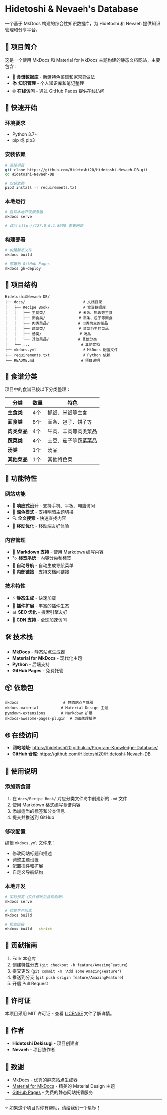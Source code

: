 # Hidetoshi & Nevaeh's Database

一个基于 MkDocs 构建的综合性知识数据库，为 Hidetoshi 和 Nevaeh 提供知识管理和分享平台。

## 📖 项目简介

这是一个使用 MkDocs 和 Material for MkDocs 主题构建的静态文档网站，主要包含：

- 🍳 **食谱数据库** - 新疆特色菜谱和家常菜做法
- 📚 **知识管理** - 个人知识库和笔记整理
- 🌐 **在线访问** - 通过 GitHub Pages 提供在线访问

## 🚀 快速开始

### 环境要求

- Python 3.7+
- pip 或 pip3

### 安装依赖

```bash
# 克隆项目
git clone https://github.com/Hidetoshi20/Hidetoshi-Nevaeh-DB.git
cd Hidetoshi-Nevaeh-DB

# 安装依赖
pip3 install -r requirements.txt
```

### 本地运行

```bash
# 启动本地开发服务器
mkdocs serve

# 访问 http://127.0.0.1:8000 查看网站
```

### 构建部署

```bash
# 构建静态文件
mkdocs build

# 部署到 GitHub Pages
mkdocs gh-deploy
```

## 📁 项目结构

```
Hidetoshi&Nevaeh-DB/
├── docs/                          # 文档目录
│   ├── Recipe Book/               # 食谱数据库
│   │   ├── 主食类/               # 米饭、抓饭等主食
│   │   ├── 面食类/               # 面条、包子等面食
│   │   ├── 肉类菜品/             # 肉类为主的菜品
│   │   ├── 蔬菜类/               # 蔬菜为主的菜品
│   │   ├── 汤类/                 # 汤品
│   │   └── 其他菜品/             # 其他分类
│   └── ...                       # 其他文档
├── mkdocs.yml                     # MkDocs 配置文件
├── requirements.txt               # Python 依赖
└── README.md                     # 项目说明
```

## 🍳 食谱分类

项目中的食谱已按以下分类整理：

| 分类 | 数量 | 特色 |
|------|------|------|
| **主食类** | 4个 | 抓饭、米饭等主食 |
| **面食类** | 8个 | 面条、包子、饼子等 |
| **肉类菜品** | 4个 | 牛肉、羊肉等肉类菜品 |
| **蔬菜类** | 4个 | 土豆、茄子等蔬菜菜品 |
| **汤类** | 1个 | 汤品 |
| **其他菜品** | 1个 | 其他特色菜 |

## 🎨 功能特性

### 网站功能
- 📱 **响应式设计** - 支持手机、平板、电脑访问
- 🌙 **深色模式** - 支持明暗主题切换
- 🔍 **全文搜索** - 快速查找内容
- 📱 **移动优化** - 移动端友好体验

### 内容管理
- 📝 **Markdown 支持** - 使用 Markdown 编写内容
- 🏷️ **标签系统** - 内容分类和标签
- 📂 **自动导航** - 自动生成导航菜单
- 🔗 **内部链接** - 支持文档间链接

### 技术特性
- ⚡ **静态生成** - 快速加载
- 🔧 **插件扩展** - 丰富的插件生态
- 📊 **SEO 优化** - 搜索引擎友好
- 🚀 **CDN 支持** - 全球加速访问

## 🛠️ 技术栈

- **MkDocs** - 静态站点生成器
- **Material for MkDocs** - 现代化主题
- **Python** - 后端支持
- **GitHub Pages** - 免费托管

## 📦 依赖包

```
mkdocs                    # 静态站点生成器
mkdocs-material          # Material Design 主题
pymdown-extensions       # Markdown 扩展
mkdocs-awesome-pages-plugin  # 页面管理插件
```

## 🌐 在线访问

- **网站地址**: https://hidetoshi20.github.io/Program-Knowledge-Database/
- **GitHub 仓库**: https://github.com/Hidetoshi20/Hidetoshi-Nevaeh-DB

## 📝 使用说明

### 添加新食谱

1. 在 `docs/Recipe Book/` 对应分类文件夹中创建新的 `.md` 文件
2. 使用 Markdown 格式编写食谱内容
3. 添加适当的标签和分类信息
4. 提交并推送到 GitHub

### 修改配置

编辑 `mkdocs.yml` 文件来：
- 修改网站标题和描述
- 调整主题设置
- 配置插件和扩展
- 自定义导航结构

### 本地开发

```bash
# 实时预览（文件修改后自动刷新）
mkdocs serve

# 构建生产版本
mkdocs build

# 检查链接
mkdocs build --strict
```

## 🤝 贡献指南

1. Fork 本仓库
2. 创建特性分支 (`git checkout -b feature/AmazingFeature`)
3. 提交更改 (`git commit -m 'Add some AmazingFeature'`)
4. 推送到分支 (`git push origin feature/AmazingFeature`)
5. 开启 Pull Request

## 📄 许可证

本项目采用 MIT 许可证 - 查看 [LICENSE](LICENSE) 文件了解详情。

## 👥 作者

- **Hidetoshi Dekisugi** - 项目创建者
- **Nevaeh** - 项目协作者

## 🙏 致谢

- [MkDocs](https://www.mkdocs.org/) - 优秀的静态站点生成器
- [Material for MkDocs](https://squidfunk.github.io/mkdocs-material/) - 精美的 Material Design 主题
- [GitHub Pages](https://pages.github.com/) - 免费的静态网站托管服务

---

⭐ 如果这个项目对你有帮助，请给我们一个星标！ 